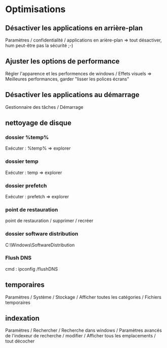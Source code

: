# Optimisations

## Désactiver les applications en arrière-plan
Paramètres / confidentialité / applications en arière-plan => tout désactiver, hum peut-être pas la sécurité ;-)

## Ajuster les options de performance
Régler l'apparence et les performences de windows / Effets visuels => Meilleures performances, garder "lisser les polices écrans"

## Désactiver les applications au démarrage
Gestionnaire des tâches / Démarrage

## nettoyage de disque
### dossier %temp%
Exécuter : %temp% => explorer
### dossier temp
Exécuter : temp => explorer
### dossier prefetch
Exécuter : prefetch => explorer
### point de restauration
point de restauration / supprimer / recréer
### dossier software distribution
C:\Windows\SoftwareDistribution
### Flush DNS
cmd : ipconfig /flushDNS
## temporaires
Paramètres / Système / Stockage / Afficher toutes les catégories / Fichiers temporaires


## indexation
Paramètres / Rechercher / Recherche dans windows / Paramètres avancés de l'indexeur de recherche / modifier / Afficher tous les emplacements / tout décocher

